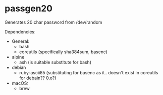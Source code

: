 # passgen20
Generates 20 char password from /dev/random

Dependencies:
- General:
  - bash
  - coreutils (specifically sha384sum, basenc)
- alpine
  - ash (is suitable substitute for bash)
- debian
  - ruby-ascii85 (substituting for basenc as it.. doesn't exist in coreutils for debain?? 0.o?)
- macOS:
  - brew

